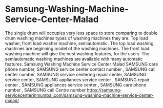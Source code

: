 # Samsung-Washing-Machine-Service-Center-Malad
The single drum will occupies very less space to store comparing to double drum washing machines types of washing machines they are. Top load washer, front load washer machine, semiautomatic. The top load washing machines are beginning model of the washing machines. The front load washing machine will give the best washing features, for the users. The semiautomatic washing machines are available with many automatic features. Samsung Washing Machine Service Center Malad SAMSUNG care phone number, SAMSUNG service center contact number , SAMSUNG call center number, SAMSUNG service centering repair center, SAMSUNG service center, SAMSUNG appliances service center , SAMSUNG repair center  , SAMSUNG appliances service center , SAMSUNG care phone number , SAMSUNG call Centre number    https://samsung-servicecenterinmumbai.com/samsung-washing-machine-service-center-malad/
